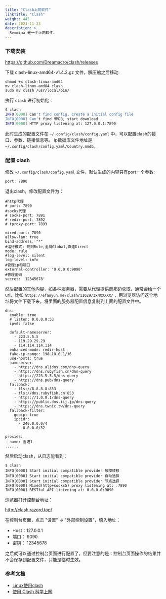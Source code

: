 ```yaml
---
title: "Clash上网软件"
linkTitle: "Clash"
weight: 445
date: 2021-11-23
description: >
  Remmina 是一个上网软件。
---
```




### 下载安装

https://github.com/Dreamacro/clash/releases

下载 clash-linux-amd64-v1.4.2.gz 文件，解压缩之后移动:

```
chmod +x clash-linux-amd64
mv clash-linux-amd64 clash
sudo mv clash /usr/local/bin/
```

执行 `clash` 进行初始化：

```bash
$ clash
INFO[0000] Can't find config, create a initial config file 
INFO[0000] Can't find MMDB, start download              
INFO[0000] HTTP proxy listening at: 127.0.0.1:7890  
```

此时生成的配置文件在 `~/.config/clash/config.yaml` 中，可以配置clash的接口、参数、链接信息等。
ip数据库文件地址是 `~/.config/clash/config.yaml/Country.mmdb`。

### 配置 clash

修改 `~/.config/clash/config.yaml` 文件，默认生成的内容只有port一个参数:

```
port: 7890
```

退出clash，修改配置文件为：

```
#http代理
# port: 7890
#socks代理
# socks-port: 7891
# redir-port: 7892
# tproxy-port: 7893

mixed-port: 7890
allow-lan: true
bind-address: "*"
#运行模式: 规则Rule,全局Global,直连Direct
mode: rule
#log-level: silent
log-level: info
#管理ip和端口
external-controller: '0.0.0.0:9090'
#管理密码
secret: '12345678'
```

然后配置的其他内容，如各种服务器，需要从代理提供商那边获取，通常会给一个url，比如 `https://efanyun.me/clash/11629/3xNXXXXX/` ，用浏览器访问这个地址将文件下载下来，将里面的服务器配置信息复制到上面的配置文件中。

```
dns:
  enable: true
  # listen: 0.0.0.0:53
  ipv6: false

  default-nameserver:
    - 223.5.5.5
    - 119.29.29.29
    - 114.114.114.114
  enhanced-mode: redir-host
  fake-ip-range: 198.18.0.1/16
  use-hosts: true
  nameserver:
    - https://dns.alidns.com/dns-query
    - https://dns.rubyfish.cn/dns-query
    - https://223.5.5.5/dns-query
    - https://dns.pub/dns-query
  fallback:
    - tls://8.8.8.8:853
    - tls://dns.rubyfish.cn:853
    - https://1.0.0.1/dns-query
    - https://public.dns.iij.jp/dns-query
    - https://dns.twnic.tw/dns-query
  fallback-filter:
    geoip: true
    ipcidr:
      - 240.0.0.0/4
      - 0.0.0.0/32

proxies:
- name: 香港1
......
```

然后启动clash，从日志能看到：

```
$ clash
INFO[0000] Start initial compatible provider 故障转移       
INFO[0000] Start initial compatible provider 自动选择       
INFO[0000] Start initial compatible provider 节点选择       
INFO[0000] Mixed(http+socks5) proxy listening at: :7890 
INFO[0000] RESTful API listening at: 0.0.0.0:9090 
```

浏览器打开控制台地址：

http://clash.razord.top/

在控制台页面，点击 "设置" -> "外部控制设置"，填入地址：

- Host：127.0.0.1
- 端口： 9090
- 密钥： 12345678

之后就可以通过控制台页面进行配置了，但要注意的是：控制台页面操作的结果并不会保存到配置文件，只能是临时生效。



### 参考文档

- [Linux使用clash](https://cndaqiang.github.io/2020/07/17/clash/)
- [使用 Clash 科学上网](https://xxty847.github.io/2020/02/19/%E4%BD%BF%E7%94%A8Clash%E7%A7%91%E5%AD%A6%E4%B8%8A%E7%BD%91/)